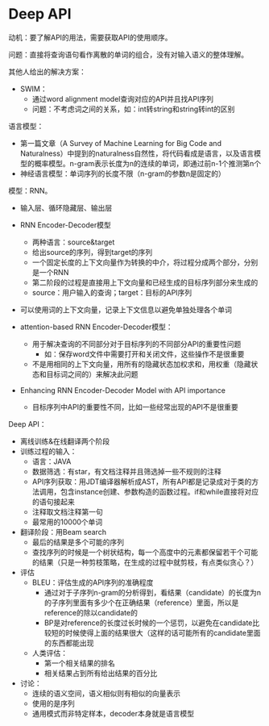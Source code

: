 # Deep API

动机：要了解API的用法，需要获取API的使用顺序。

问题：直接将查询语句看作离散的单词的组合，没有对输入语义的整体理解。

其他人给出的解决方案：

- SWIM：
  - 通过word alignment model查询对应的API并且找API序列
  - 问题：不考虑词之间的关系，如：int转string和string转int的区别

语言模型：

- 第一篇文章（A Survey of Machine Learning for Big Code and Naturalness）中提到的naturalness自然性，将代码看成是语言，以及语言模型的概率模型。n-gram表示长度为n的连续的单词，即通过前n-1个推测第n个
- 神经语言模型：单词序列的长度不限（n-gram的参数n是固定的）

模型：RNN。

- 输入层、循环隐藏层、输出层
- RNN Encoder-Decoder模型

  - 两种语言：source&target
  - 给出source的序列，得到target的序列
  - 一个固定长度的上下文向量作为转换的中介，将过程分成两个部分，分别是一个RNN
  - 第二阶段的过程是直接用上下文向量和已经生成的目标序列部分来生成的
  - source：用户输入的查询；target：目标的API序列
- 可以使用词的上下文向量，记录上下文信息以避免单独处理各个单词
- attention-based RNN Encoder-Decoder模型：

  - 用于解决查询的不同部分对于目标序列的不同部分API的重要性问题
    - 如：保存word文件中需要打开和关闭文件，这些操作不是很重要
  - 不是用相同的上下文向量，用所有的隐藏状态加权求和，用权重（隐藏状态和目标词之间的）来解决此问题
- Enhancing RNN Encoder-Decoder Model with API importance
  - 目标序列中API的重要性不同，比如一些经常出现的API不是很重要

Deep API：

- 离线训练&在线翻译两个阶段
- 训练过程的输入：
  - 语言：JAVA
  - 数据筛选：有star，有文档注释并且筛选掉一些不规则的注释
  - API序列获取：用JDT编译器解析成AST，所有API都是记录成对于类的方法调用，包含instance创建、参数构造的函数过程。if和while直接将对应的语句接起来
  - 注释取文档注释第一句
  - 最常用的10000个单词
- 翻译阶段：用Beam search
  - 最后的结果是多个可能的序列
  - 查找序列的时候是一个树状结构，每一个高度中的元素都保留若干个可能的结果（只是一种剪枝策略，在生成的过程中就剪枝，有点类似贪心？）
- 评估
  - BLEU：评估生成的API序列的准确程度
    - 通过对于子序列n-gram的分析得到，看结果（candidate）的长度为n的子序列里面有多少个在正确结果（reference）里面，所以是reference的除以candidate的
    - BP是对reference的长度过长时候的一个惩罚，以避免在candidate比较短的时候使得上面的结果很大（这样的话可能所有的candidate里面的东西都能出现
  - 人类评估：
    - 第一个相关结果的排名
    - 相关结果占到所有给出结果的百分比
- 讨论：
  - 连续的语义空间，语义相似则有相似的向量表示
  - 使用的是序列
  - 通用模式而非特定样本，decoder本身就是语言模型

